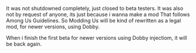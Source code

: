 It was not shutdowned completely, just closed to beta testers.
It was also not by request of anyone, its just because i wanna make a mod
That follows Among Us Guidelines. So Modding Us will be kind of rewritten
as a legal mod, for newer versions, using Dobby.

When i finish the first beta for newer versions using Dobby injectiom, it will be back again.
